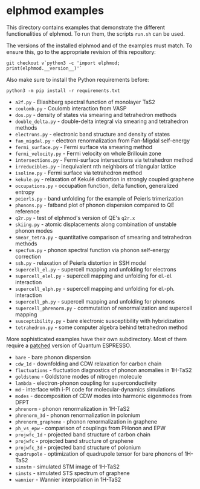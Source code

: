 # elphmod examples

This directory contains examples that demonstrate the different functionalities
of elphmod. To run them, the scripts `run.sh` can be used.

The versions of the installed elphmod and of the examples must match. To ensure
this, go to the appropriate revision of this repository:

    git checkout v`python3 -c 'import elphmod; print(elphmod.__version__)'`

Also make sure to install the Python requirements before:

    python3 -m pip install -r requirements.txt

* `a2f.py` - Eliashberg spectral function of monolayer TaS2
* `coulomb.py` - Coulomb interaction from VASP
* `dos.py` - density of states via smearing and tetrahedron methods
* `double_delta.py` - double-delta integral via smearing and tetrahedron methods
* `electrons.py` - electronic band structure and density of states
* `fan_migdal.py` - electron renormalization from Fan-Migdal self-energy
* `fermi_surface.py` - Fermi surface via smearing method
* `fermi_velocity.py` - Fermi velocity on whole Brillouin zone
* `intersections.py` - Fermi-surface intersections via tetrahedron method
* `irreducibles.py` - inequivalent nth neighbors of triangular lattice
* `isoline.py` - Fermi surface via tetrahedron method
* `kekule.py` - relaxation of Kekulé distortion in strongly coupled graphene
* `occupations.py` - occupation function, delta function, generalized entropy
* `peierls.py` - band unfolding for the example of Peierls trimerization
* `phonons.py` - fatband plot of phonon dispersion compared to QE reference
* `q2r.py` - test of elphmod's version of QE's `q2r.x`
* `skiing.py` - atomic displacements along combination of unstable phonon modes
* `smear_tetra.py` - quantitative comparison of smearing and tetrahedron methods
* `specfun.py` - phonon spectral function via phonon self-energy correction
* `ssh.py` - relaxation of Peierls distortion in SSH model
* `supercell_el.py` - supercell mapping and unfolding for electrons
* `supercell_elel.py` - supercell mapping and unfolding for el.-el. interaction
* `supercell_elph.py` - supercell mapping and unfolding for el.-ph. interaction
* `supercell_ph.py` - supercell mapping and unfolding for phonons
* `supercell_phrenorm.py` - commutation of renormalization and supercell mapping
* `susceptibility.py` - bare electronic susceptibility with hybridization
* `tetrahedron.py` - some computer algebra behind tetrahedron method

More sophisticated examples have their own subdirectory. Most of them require a
[patched](../patches) version of Quantum ESPRESSO.

* `bare` - bare phonon dispersion
* `cdw_1d` - downfolding and CDW relaxation for carbon chain
* `fluctuations` - fluctuation diagnostics of phonon anomalies in 1H-TaS2
* `goldstone` - Goldstone modes of nitrogen molecule
* `lambda` - electron-phonon coupling for superconductivity
* `md` - interface with i-PI code for molecular-dynamics simulations
* `modes` - decomposition of CDW modes into harmonic eigenmodes from DFPT
* `phrenorm` - phonon renormalization in 1H-TaS2
* `phrenorm_3d` - phonon renormalization in polonium
* `phrenorm_graphene` - phonon renormalization in graphene
* `ph_vs_epw` - comparison of couplings from PHonon and EPW
* `projwfc_1d` - projected band structure of carbon chain
* `projwfc` - projected band structure of graphene
* `projwfc_3d` - projected band structure of polonium
* `quadrupole` - optimization of quadrupole tensor for bare phonons of 1H-TaS2
* `simstm` - simulated STM image of 1H-TaS2
* `simsts` - simulated STS spectrum of graphene
* `wannier` - Wannier interpolation in 1H-TaS2
